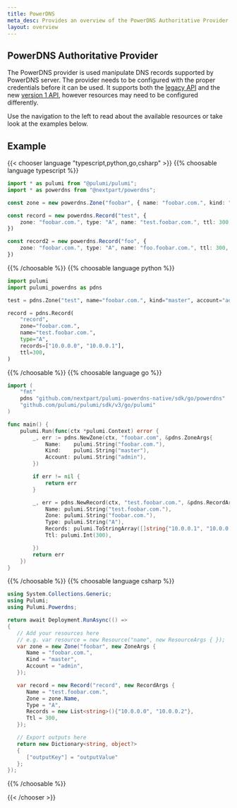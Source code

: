 ```yaml
---
title: PowerDNS
meta_desc: Provides an overview of the PowerDNS Authoritative Provider for Pulumi.
layout: overview
---
```


## PowerDNS Authoritative Provider

The PowerDNS provider is used manipulate DNS records supported by PowerDNS server. The provider needs to be configured
with the proper credentials before it can be used. It supports both the [legacy API](https://doc.powerdns.com/3/httpapi/api_spec/) and the new [version 1 API](https://doc.powerdns.com/md/httpapi/api_spec/), however resources may need to be configured differently.

Use the navigation to the left to read about the available resources or take look at the examples below.

## Example

{{< chooser language "typescript,python,go,csharp" >}}
{{% choosable language typescript %}}

```typescript
import * as pulumi from "@pulumi/pulumi";
import * as powerdns from "@nextpart/powerdns";

const zone = new powerdns.Zone("foobar", { name: "foobar.com.", kind: "master", account: "admin"});

const record = new powerdns.Record("test", { 
    zone: "foobar.com.", type: "A", name: "test.foobar.com.", ttl: 300, records : ["10.0.0.1", "10.0.0.2", "10.0.0.3", "10.0.0.4"]
})

const record2 = new powerdns.Record("foo", { 
    zone: "foobar.com.", type: "A", name: "foo.foobar.com.", ttl: 300, records : ["10.0.0.1", "10.0.0.3", "10.0.0.4"]
})
```
 
{{% /choosable %}}
{{% choosable language python %}}

```python
import pulumi
import pulumi_powerdns as pdns

test = pdns.Zone("test", name="foobar.com.", kind="master", account="admin")

record = pdns.Record(
    "record",
    zone="foobar.com.",
    name="test.foobar.com.",
    type="A",
    records=["10.0.0.0", "10.0.0.1"],
    ttl=300,
)
```

{{% /choosable %}}
{{% choosable language go %}}

```go
import (
	"fmt"
	pdns "github.com/nextpart/pulumi-powerdns-native/sdk/go/powerdns"
	"github.com/pulumi/pulumi/sdk/v3/go/pulumi"
)

func main() {
	pulumi.Run(func(ctx *pulumi.Context) error {
        _, err := pdns.NewZone(ctx, "foobar.com", &pdns.ZoneArgs{
            Name:    pulumi.String("foobar.com."),
            Kind:    pulumi.String("master"),
            Account: pulumi.String("admin"),
        })

        if err != nil {
            return err
        }

		_, err = pdns.NewRecord(ctx, "test.foobar.com.", &pdns.RecordArgs{
			Name: pulumi.String("test.foobar.com."),
			Zone: pulumi.String("foobar.com."),
			Type: pulumi.String("A"),
			Records: pulumi.ToStringArray([]string{"10.0.0.1", "10.0.0.2", "10.0.3.0"}),
			Ttl: pulumi.Int(300),

		})
		return err
	})
}
```

{{% /choosable %}}
{{% choosable language csharp %}}

```csharp
using System.Collections.Generic;
using Pulumi;
using Pulumi.Powerdns;

return await Deployment.RunAsync(() =>
{
   // Add your resources here
   // e.g. var resource = new Resource("name", new ResourceArgs { });
   var zone = new Zone("foobar", new ZoneArgs {
      Name = "foobar.com.",
      Kind = "master",
      Account = "admin",
   });

   var record = new Record("record", new RecordArgs {
      Name = "test.foobar.com.",
      Zone = zone.Name,
      Type = "A",
      Records = new List<string>(){"10.0.0.0", "10.0.0.2"},
      Ttl = 300,
   });

   // Export outputs here
   return new Dictionary<string, object?>
   {
      ["outputKey"] = "outputValue"
   };
});
```

{{% /choosable %}}

{{< /chooser >}}